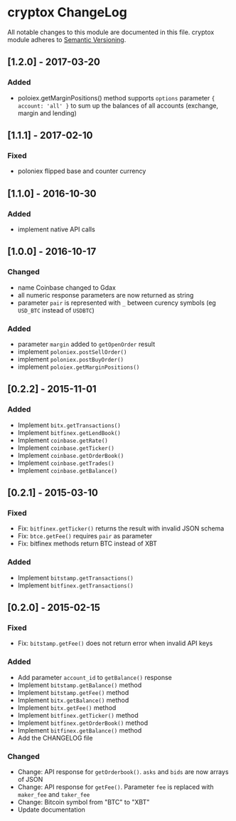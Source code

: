 # cryptox ChangeLog

All notable changes to this module are documented in this file.
cryptox module adheres to [Semantic Versioning](http://semver.org/).

## [1.2.0] - 2017-03-20

### Added
- poloiex.getMarginPositions() method supports `options` parameter `{ account: 'all' }` to sum up the balances of all accounts (exchange, margin and lending)


## [1.1.1] - 2017-02-10

### Fixed
- poloniex flipped base and counter currency


## [1.1.0] - 2016-10-30

### Added
- implement native API calls


## [1.0.0] - 2016-10-17

### Changed
- name Coinbase changed to Gdax
- all numeric response parameters are now returned as string
- parameter `pair` is represented with `_` between curency symbols (eg `USD_BTC` instead of `USDBTC`) 

### Added
- parameter `margin` added to `getOpenOrder` result
- implement `poloniex.postSellOrder()`
- implement `poloniex.postBuyOrder()`
- implement `poloiex.getMarginPositions()`


## [0.2.2] - 2015-11-01

### Added
- Implement `bitx.getTransactions()`
- Implement `bitfinex.getLendBook()`
- Implement `coinbase.getRate()`
- Implement `coinbase.getTicker()`
- Implement `coinbase.getOrderBook()`
- Implement `coinbase.getTrades()`
- Implement `coinbase.getBalance()`


## [0.2.1] - 2015-03-10

### Fixed
- Fix: `bitfinex.getTicker()` returns the result with invalid JSON schema
- Fix: `btce.getFee()` requires `pair` as parameter
- Fix: bitfinex methods return BTC instead of XBT

### Added
- Implement `bitstamp.getTransactions()`
- Implement `bitfinex.getTransactions()`


## [0.2.0] - 2015-02-15

### Fixed
- Fix: `bitstamp.getFee()` does not return error when invalid API keys

### Added
- Add parameter `account_id` to `getBalance()` response
- Implement `bitstamp.getBalance()` method
- Implement `bitstamp.getFee()` method
- Implement `bitx.getBalance()` method
- Implement `bitx.getFee()` method
- Implement `bitfinex.getTicker()` method
- Implement `bitfinex.getOrderBook()` method
- Implement `bitfinex.getBalance()` method
- Add the CHANGELOG file

### Changed

- Change: API response for `getOrderbook()`. `asks` and `bids` are now arrays of JSON
- Change: API response for `getFee()`. Parameter `fee` is replaced with `maker_fee` and `taker_fee` 
- Change: Bitcoin symbol from "BTC" to "XBT"
- Update documentation

